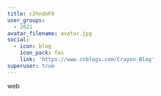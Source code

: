 ```yaml
---
title: c2hndmF0
user_groups:
  - 2021
avatar_filename: avatar.jpg
social:
  - icon: blog
    icon_pack: fas
    link: 'https://www.cnblogs.com/Crayon-Blog'
superuser: true
---
```


web